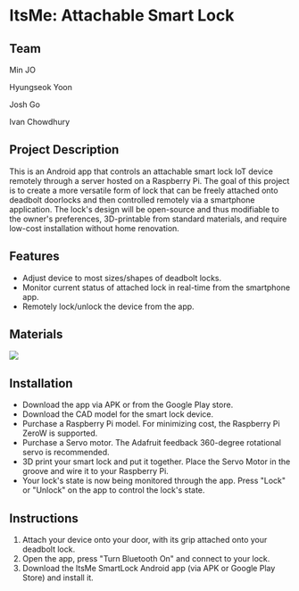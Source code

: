# ItsMe: Attachable Smart Lock 

## Team

Min JO

Hyungseok Yoon

Josh Go

Ivan Chowdhury

## Project Description

This is an Android app that controls an attachable smart lock IoT device remotely through a server hosted on a Raspberry Pi. The goal of this project is to create a more versatile form of lock that can be freely attached onto deadbolt doorlocks and then controlled remotely via a smartphone application.  The lock's design will be open-source and thus modifiable to the owner's preferences, 3D-printable from standard materials, and require low-cost installation without home renovation.

## Features
- Adjust device to most sizes/shapes of deadbolt locks.
- Monitor current status of attached lock in real-time from the smartphone app.
- Remotely lock/unlock the device from the app.

## Materials
![](https://i.imgur.com/hORWZto.jpg)

## Installation
- Download the app via APK or from the Google Play store.
- Download the CAD model for the smart lock device.
- Purchase a Raspberry Pi model. For minimizing cost, the Raspberry Pi ZeroW is supported.
- Purchase a Servo motor. The Adafruit feedback 360-degree rotational servo is recommended. 
- 3D print your smart lock and put it together. Place the Servo Motor in the groove and wire it to your Raspberry Pi.
- Your lock's state is now being monitored through the app. Press "Lock" or "Unlock" on the app to control the lock's state.

## Instructions
1. Attach your device onto your door, with its grip attached onto your deadbolt lock.
2. Open the app, press "Turn Bluetooth On" and connect to your lock. 
3. Download the ItsMe SmartLock Android app (via APK or Google Play Store) and install it.
